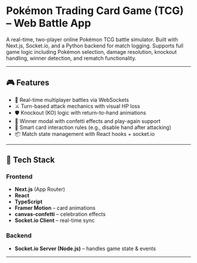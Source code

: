 # Pokémon Trading Card Game (TCG) – Web Battle App

A real-time, two-player online Pokémon TCG battle simulator. Built with Next.js, Socket.io, and a Python backend for match logging. Supports full game logic including Pokémon selection, damage resolution, knockout handling, winner detection, and rematch functionality.

---

## 🎮 Features

- 🔌 Real-time multiplayer battles via WebSockets
- ⚔️ Turn-based attack mechanics with visual HP loss
- 🛡️ Knockout (KO) logic with return-to-hand animations
- 🎉 Winner modal with confetti effects and play-again support
- 🧠 Smart card interaction rules (e.g., disable hand after attacking)
- 📦 Match state management with React hooks + socket.io

---

## 🧱 Tech Stack

### Frontend
- **Next.js** (App Router)
- **React**
- **TypeScript**
- **Framer Motion** – card animations
- **canvas-confetti** – celebration effects
- **Socket.io Client** – real-time sync

### Backend
- **Socket.io Server (Node.js)** – handles game state & events

---
